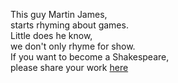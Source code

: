 This guy Martin James,  
starts rhyming about games.  
Little does he know,  
we don't only rhyme for show.  
If you want to become a Shakespeare,  
please share your work [here](https://github.com/SO-Close-Vote-Reviewers/socvr-poetry)
